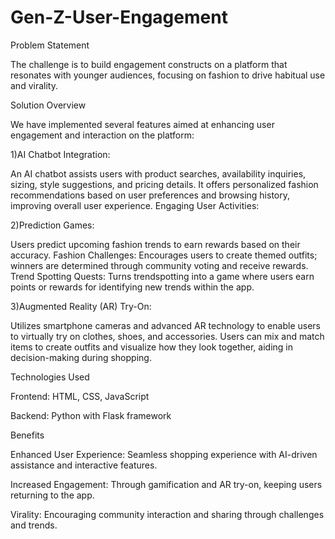 # Gen-Z-User-Engagement
Problem Statement

The challenge is to build engagement constructs on a platform that resonates with younger audiences, focusing on fashion to drive habitual use and virality.

Solution Overview

We have implemented several features aimed at enhancing user engagement and interaction on the platform:

1)AI Chatbot Integration:

An AI chatbot assists users with product searches, availability inquiries, sizing, style suggestions, and pricing details.
It offers personalized fashion recommendations based on user preferences and browsing history, improving overall user experience.
Engaging User Activities:

2)Prediction Games: 

Users predict upcoming fashion trends to earn rewards based on their accuracy.
Fashion Challenges: Encourages users to create themed outfits; winners are determined through community voting and receive rewards.
Trend Spotting Quests: Turns trendspotting into a game where users earn points or rewards for identifying new trends within the app.

3)Augmented Reality (AR) Try-On:

Utilizes smartphone cameras and advanced AR technology to enable users to virtually try on clothes, shoes, and accessories.
Users can mix and match items to create outfits and visualize how they look together, aiding in decision-making during shopping.

Technologies Used

Frontend: HTML, CSS, JavaScript

Backend: Python with Flask framework

Benefits

Enhanced User Experience: Seamless shopping experience with AI-driven assistance and interactive features.

Increased Engagement: Through gamification and AR try-on, keeping users returning to the app.

Virality: Encouraging community interaction and sharing through challenges and trends.
